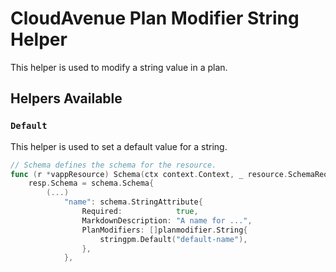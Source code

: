 # CloudAvenue Plan Modifier String Helper

This helper is used to modify a string value in a plan.

## Helpers Available

### `Default`

This helper is used to set a default value for a string.

```go
// Schema defines the schema for the resource.
func (r *vappResource) Schema(ctx context.Context, _ resource.SchemaRequest, resp *resource.SchemaResponse) {
    resp.Schema = schema.Schema{
        (...)
            "name": schema.StringAttribute{
                Required:            true,
                MarkdownDescription: "A name for ...",
                PlanModifiers: []planmodifier.String{
                    stringpm.Default("default-name"),
                },
            },
```
